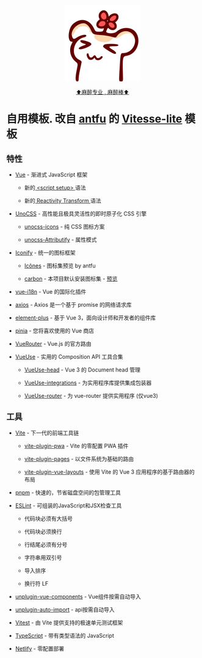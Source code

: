<div align="center">

  ![只是一只非常普通的仓鼠](public/favicon.svg)

  [⬆️麻醉专业 , 麻醉棒⬆️](https://space.bilibili.com/136107)

</div>

# 自用模板. 改自 [antfu](https://github.com/antfu) 的 [Vitesse-lite](https://github.com/antfu/vitesse-lite) 模板

## 特性

- [Vue](https://cn.vuejs.org/) - 渐进式 JavaScript 框架

  - 新的[ \<script setup\> ](https://github.com/vuejs/rfcs/pull/227)语法

  - 新的[ Reactivity Transform ](https://github.com/vuejs/rfcs/discussions/369)语法

- [UnoCSS](https://github.com/unocss/unocss) - 高性能且极具灵活性的即时原子化 CSS 引擎

  - [unocss-icons](https://github.com/antfu/unocss/tree/main/packages/preset-icons) - 纯 CSS 图标方案

  - [unocss-Attributify](https://github.com/unocss/unocss/tree/main/packages/preset-attributify) - 属性模式

- [Iconify](https://iconify.design) - 统一的图标框架

  - [Icônes](https://icones.js.org) - 图标集预览 by antfu

  - [carbon](https://github.com/carbon-design-system/carbon/tree/main/packages/icons) - 本项目默认安装图标集 - [预览](https://icones.js.org/collection/carbon)

- [vue-i18n](https://vue-i18n.intlify.dev/) - Vue 的国际化插件

- [axios](https://axios-http.com/zh/) - Axios 是一个基于 promise 的网络请求库

- [element-plus](https://element-plus.gitee.io/) - 基于 Vue 3，面向设计师和开发者的组件库

- [pinia](https://pinia.vuejs.org/) - 您将喜欢使用的 Vue 商店

- [VueRouter](https://router.vuejs.org/zh) - Vue.js 的官方路由

- [VueUse](https://vueuse.org/) - 实用的 Composition API 工具合集

  - [VueUse-head](https://vueuse.org/functions.html#category=%40Head) - Vue 3 的 Document head 管理

  - [VueUse-integrations](https://vueuse.org/integrations/readme.html) - 为实用程序库提供集成包装器

  - [VueUse-router](https://vueuse.org/router/readme.html) - 为 vue-router 提供实用程序 (仅vue3)
## 工具

- [Vite](https://cn.vitejs.dev/) - 下一代的前端工具链

  - [vite-plugin-pwa](https://vite-plugin-pwa.netlify.app/) - Vite 的零配置 PWA 插件

  - [vite-plugin-pages](https://github.com/hannoeru/vite-plugin-pages) - 以文件系统为基础的路由

  - [vite-plugin-vue-layouts](https://github.com/johncampionjr/vite-plugin-vue-layouts) - 使用 Vite 的 Vue 3 应用程序的基于路由器的布局

- [pnpm](https://pnpm.io/zh/) - 快速的，节省磁盘空间的包管理工具

- [ESLint](https://cn.eslint.org/) - 可组装的JavaScript和JSX检查工具

  - 代码块必须有大括号

  - 代码块必须换行

  - 行结尾必须有分号

  - 字符串用双引号

  - 导入排序

  - 换行符 LF

- [unplugin-vue-components](https://github.com/antfu/unplugin-vue-components) - Vue组件按需自动导入

- [unplugin-auto-import](https://github.com/antfu/unplugin-auto-import) - api按需自动导入

- [Vitest](https://cn.vitest.dev/) - 由 Vite 提供支持的极速单元测试框架

- [TypeScript](https://www.typescriptlang.org/) - 带有类型语法的 JavaScript

- [Netlify](https://www.netlify.com/) - 零配置部署
